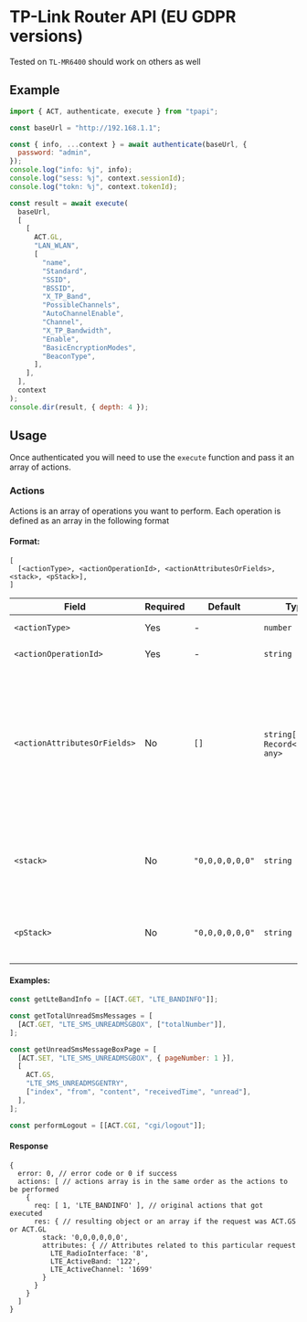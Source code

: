 # TP-Link Router API (EU GDPR versions)

Tested on `TL-MR6400` should work on others as well

## Example

```javascript
import { ACT, authenticate, execute } from "tpapi";

const baseUrl = "http://192.168.1.1";

const { info, ...context } = await authenticate(baseUrl, {
  password: "admin",
});
console.log("info: %j", info);
console.log("sess: %j", context.sessionId);
console.log("tokn: %j", context.tokenId);

const result = await execute(
  baseUrl,
  [
    [
      ACT.GL,
      "LAN_WLAN",
      [
        "name",
        "Standard",
        "SSID",
        "BSSID",
        "X_TP_Band",
        "PossibleChannels",
        "AutoChannelEnable",
        "Channel",
        "X_TP_Bandwidth",
        "Enable",
        "BasicEncryptionModes",
        "BeaconType",
      ],
    ],
  ],
  context
);
console.dir(result, { depth: 4 });
```

## Usage

Once authenticated you will need to use the `execute` function and pass it an array of actions.

### Actions

Actions is an array of operations you want to perform. Each operation is defined as an array in the following format

#### Format:

```
[
  [<actionType>, <actionOperationId>, <actionAttributesOrFields>, <stack>, <pStack>],
]
```

| Field                        | Required | Default         | Type                                | Description                                                                                                                                                                                                                                             | Example                                                        |
| ---------------------------- | -------- | --------------- | ----------------------------------- | ------------------------------------------------------------------------------------------------------------------------------------------------------------------------------------------------------------------------------------------------------- | -------------------------------------------------------------- |
| `<actionType>`               | Yes      | -               | `number`                            | Action type, can be any of `ACT.*`                                                                                                                                                                                                                      | `ACT.GET`                                                      |
| `<actionOperationId>`        | Yes      | -               | `string`                            | String representing the operation                                                                                                                                                                                                                       | `"LTE_BANDINFO"`                                               |
| `<actionAttributesOrFields>` | No       | `[]`            | `string[]` or `Record<string, any>` | Optional list or a key value map of attributes. Writes usually need a map and reads, specifically reading lists requires fields as array. Not all operations require attributes, for such cases you can skip or use an empty array `[]` or object `{}`. | `{pageNumber: 12}` or `['index', 'from', 'content', 'unread']` |
| `<stack>`                    | No       | `"0,0,0,0,0,0"` | `string`                            | Not really sure what this does but some `<actionOperationId>`s require specific "stacks". If ommited the default all zeros are used.                                                                                                                    | `"2,1,0,0,0,0"`                                                |
| `<pStack>`                   | No       | `"0,0,0,0,0,0"` | `string`                            | Not sure if this is used by the device at all, almost always this stays as default all zeros.                                                                                                                                                           | `"0,0,0,0,0,0"`                                                |

#### Examples:

```javascript
const getLteBandInfo = [[ACT.GET, "LTE_BANDINFO"]];

const getTotalUnreadSmsMessages = [
  [ACT.GET, "LTE_SMS_UNREADMSGBOX", ["totalNumber"]],
];

const getUnreadSmsMessageBoxPage = [
  [ACT.SET, "LTE_SMS_UNREADMSGBOX", { pageNumber: 1 }],
  [
    ACT.GS,
    "LTE_SMS_UNREADMSGENTRY",
    ["index", "from", "content", "receivedTime", "unread"],
  ],
];

const performLogout = [[ACT.CGI, "cgi/logout"]];
```

#### Response
```json5
{
  error: 0, // error code or 0 if success
  actions: [ // actions array is in the same order as the actions to be performed
    {
      req: [ 1, 'LTE_BANDINFO' ], // original actions that got executed
      res: { // resulting object or an array if the request was ACT.GS or ACT.GL
        stack: '0,0,0,0,0,0',
        attributes: { // Attributes related to this particular request
          LTE_RadioInterface: '8',
          LTE_ActiveBand: '122',
          LTE_ActiveChannel: '1699'
        }
      }
    }
  ]
}
```